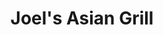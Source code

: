 ---
layout: place
title: "Joel's Asian Grill"
permalink: /north-carolina/mooresville/joel-s-asian-grill.html
stateAbbr: NC
stateName: North Carolina
cityName: Mooresville
seo:
  name: "Joel's Asian Grill"
  type: Restaurant
  links: https://joelsgrill.com/
description: "Hip choice showcasing Filipino favorites & sushi as well as Chinese & Vietnamese fare, plus a patio Looking for sushi in Mooresville, North Carolina? Check o..."
place_id: ChIJ-_yIs8BUUYgRDOHgrbwb-LQ
photos:
  - name: >-
      places/ChIJ-_yIs8BUUYgRDOHgrbwb-LQ/photos/AeeoHcIdIXQONhxUYRkLxAsptbN93AQttGbZm8BA89-ksm54LJ6PRar4cKQTTwU0vZ_4RvkIaYMBy82dC_kOecaiohfwEDiEQq1RWqBdvmEs2TOri8xTOhRQ_uKf484iz7m6Z0gfwai9rdbiiY_D8qL7bandYG3VW51GbIZ-DzL_elSAXvgh9Zfj3MkWp6wWVxpp7eBkPNCwDzsKPfRAu6rskmNm1n9s3DKYpd8BNI31Aif2qTDB9dhuxELZ0uGjSr6UxDy2ldcTgqLMgul1S4pk3dz9Zivg5zhP4uA1OVvMIPeGUw
    widthPx: 4032
    heightPx: 2268
    authorAttributions:
      - displayName: Joel's Asian Grill
        uri: https://maps.google.com/maps/contrib/113311523007814340174
        photoUri: >-
          https://lh3.googleusercontent.com/a-/ALV-UjVheRXT66nihLF3H4-tLkE_qgZ3KFc-OQLTizHtHqL8o_k9pB4=s100-p-k-no-mo
    flagContentUri: >-
      https://www.google.com/local/imagery/report/?cb_client=maps_api_places.places_api&image_key=!1e10!2sAF1QipMsuX1LV97lKC_xLuMEiSjg1l3jnSGMOGuUTTVP&hl=en-US
    googleMapsUri: >-
      https://www.google.com/maps/place//data=!3m4!1e2!3m2!1sAF1QipMsuX1LV97lKC_xLuMEiSjg1l3jnSGMOGuUTTVP!2e10!4m2!3m1!1s0x885154c0b388fcfb:0xb4f81bbcade0e10c
  - name: >-
      places/ChIJ-_yIs8BUUYgRDOHgrbwb-LQ/photos/AeeoHcLdGpWVOXMDODarzI-RDZgfwGv6Omt1cgV7f96isYJXvUsOIHFff9Y-61praeyRXDScXEcElCz5EtgxJJbemgp7rzm1tv-0WaqRnDFT3xckLgdRdcdcSnA7hvqwy-ozGkw9fWSldpIV8SGy77GYemXNa6ln6aT82WLMQDRUY2Opr7F-BDGwRb0GopeWfyhesQ_Dye8g1cJ7ioLala8SiEY1pW-7yS1emTCKJnT96hrKQijei6kB9lwSJ4OM-3FGbyvBLU5Vr8tuX5yMDZdBoQZJKzH2r1ZQS0t541MoeLZ-ZQ
    widthPx: 1223
    heightPx: 1121
    authorAttributions:
      - displayName: Joel's Asian Grill
        uri: https://maps.google.com/maps/contrib/113311523007814340174
        photoUri: >-
          https://lh3.googleusercontent.com/a-/ALV-UjVheRXT66nihLF3H4-tLkE_qgZ3KFc-OQLTizHtHqL8o_k9pB4=s100-p-k-no-mo
    flagContentUri: >-
      https://www.google.com/local/imagery/report/?cb_client=maps_api_places.places_api&image_key=!1e10!2sAF1QipP3EIrZYjFJfnYEY_suxxksEsulLvwO5eQys8T-&hl=en-US
    googleMapsUri: >-
      https://www.google.com/maps/place//data=!3m4!1e2!3m2!1sAF1QipP3EIrZYjFJfnYEY_suxxksEsulLvwO5eQys8T-!2e10!4m2!3m1!1s0x885154c0b388fcfb:0xb4f81bbcade0e10c
  - name: >-
      places/ChIJ-_yIs8BUUYgRDOHgrbwb-LQ/photos/AeeoHcLQqsaVBpPhnwLDNwLYvdAx7McBE0mXmcquChN-n3qJLrOFe9E4cWxCOQANud8kuzwl5olg_1MhNx50vFkCHf9sUtH6Nz5T__6SrB61o4UmbysGcejijhL1bwjdeG9dq_ePpj4uROyTMa8-g-EEVeYZYZmsqIhRd0Khh9QTxd8PAGMPsT6nHp_itmn3VC_82EchX_9rBV6rmWFQBXQvlDu3T7zWN3cDyilsdgmWHVYbq4tsABYwqOun4nMQV0rQItyex5DpGGGYsS9jaGECFoRlfY4AYtaIRerUQMjnrPShaRO7wECJJxLcOg6JzWPaLhGfdQ4RzlL4V-Vucl2vqAneip1_iSXtvbfbi4SjRR6gLIPrPgYVNYma8oDMMSV6y-v0zzzEimcQRO9lWh7w1dm5I5lETJvyVThiZ9PcKR4o2A
    widthPx: 4000
    heightPx: 2252
    authorAttributions:
      - displayName: Danh “Sujieun” Dang
        uri: https://maps.google.com/maps/contrib/110797065295731607106
        photoUri: >-
          https://lh3.googleusercontent.com/a-/ALV-UjUvMK-Ox2oAkbpeV2UGbVfuBg5Xsg8m_0ug8SvbyVMuuL27LbWg4w=s100-p-k-no-mo
    flagContentUri: >-
      https://www.google.com/local/imagery/report/?cb_client=maps_api_places.places_api&image_key=!1e10!2sCIHM0ogKEICAgMDwtISzIQ&hl=en-US
    googleMapsUri: >-
      https://www.google.com/maps/place//data=!3m4!1e2!3m2!1sCIHM0ogKEICAgMDwtISzIQ!2e10!4m2!3m1!1s0x885154c0b388fcfb:0xb4f81bbcade0e10c
  - name: >-
      places/ChIJ-_yIs8BUUYgRDOHgrbwb-LQ/photos/AeeoHcJXZpCwwhiZs8uYen0suProhgcd9N4MB7p4r-8ol3WTweCfPntXZj2K21KM86ioHXd7v06Hh8fV-3Fw8CYTKAgEiwaFJHgkazKV0QhQz2HlE9r0rP-pZfG0kzHZdxD4IyVd5IEzaY8RyMWEeY3je0wvCrgxfcnN84KaY3itouxeKPg2A4SAAGGg59J_SdAvU4LM2hz0GCLIzgHHxmp_ZA2B4lHc95DIK9YKrvqd-SFfLTmbxuALdK0N2-bz2YiGx3aq-SUqo4QGVwJPLH0bu3-jf8lEcnfx8KNBYO2INwCod0BiEiEBx0ow-8hqMc1QnaKnmTwZ5fFrx_CXdJoDdzdYxk7yEndBd-TDcbJJ1_-JhaIxyua3kEbKwzjXVyMhJ0kIYUVyIeWju4I8jPKhLIU_EzmKfpRgGgDKDfiF7d5-cg
    widthPx: 4032
    heightPx: 3024
    authorAttributions:
      - displayName: Max Grieshaber
        uri: https://maps.google.com/maps/contrib/100715868609049422918
        photoUri: >-
          https://lh3.googleusercontent.com/a-/ALV-UjUlqZRsej0QRipP7dM34Fjp0HlNC8XQqUjzPQSj_KqRvoq230zqlA=s100-p-k-no-mo
    flagContentUri: >-
      https://www.google.com/local/imagery/report/?cb_client=maps_api_places.places_api&image_key=!1e10!2sCIHM0ogKEICAgICv9_zLYg&hl=en-US
    googleMapsUri: >-
      https://www.google.com/maps/place//data=!3m4!1e2!3m2!1sCIHM0ogKEICAgICv9_zLYg!2e10!4m2!3m1!1s0x885154c0b388fcfb:0xb4f81bbcade0e10c
  - name: >-
      places/ChIJ-_yIs8BUUYgRDOHgrbwb-LQ/photos/AeeoHcIrDzmqPs8K-pTj8XkhQgUCff1GnLDb4ufGUjiNpfKmehcYE03NuRpagqPiFuDgh70v3LrPD4o3f778i78SJITlz9GYVTN59Pxc-gCyVbjcDy3tHNz7CreH4YGjzuhLZXvvfCtK4AvmlyHSSia08McvPL0mkbYoXSSSI1eonjs_HUifoT72LXpdoqE12u19UiogaQiUxW4q9OnbMoTU-JS4Rhm6Xm2RrGkGZV_gj1IEGMUF8ZwU_m5G2M79xjffrDihWd-_a36FI5xBwQMnjyb479gMKklhF3DqIm2MvwLeqVGapCznMVPp2lSgls_4yYQYGAL_X-rVLmT52jGMuHor79pYOVk_ezvV5GU3v-CRFjuLs6nGXEN7tJblUroacjzYdmLs5XKAfY2kciSmgW2Apn1Ge0M6lUgSzBH-DjPngHO_
    widthPx: 4000
    heightPx: 2252
    authorAttributions:
      - displayName: Danh “Sujieun” Dang
        uri: https://maps.google.com/maps/contrib/110797065295731607106
        photoUri: >-
          https://lh3.googleusercontent.com/a-/ALV-UjUvMK-Ox2oAkbpeV2UGbVfuBg5Xsg8m_0ug8SvbyVMuuL27LbWg4w=s100-p-k-no-mo
    flagContentUri: >-
      https://www.google.com/local/imagery/report/?cb_client=maps_api_places.places_api&image_key=!1e10!2sCIHM0ogKEICAgMDwtISzgQE&hl=en-US
    googleMapsUri: >-
      https://www.google.com/maps/place//data=!3m4!1e2!3m2!1sCIHM0ogKEICAgMDwtISzgQE!2e10!4m2!3m1!1s0x885154c0b388fcfb:0xb4f81bbcade0e10c
  - name: >-
      places/ChIJ-_yIs8BUUYgRDOHgrbwb-LQ/photos/AeeoHcKp3oSUXSwN1FtHQs9cw0BC6Bv_o6f5yIoat7JW_fNoAgB1LybFrD7RKZFAg_Ataz_8N2kgUnXnw3AnCtVHJHrik48lUHJpnQaih7itVmRkgGbDATZnKVvhfptOttdTO2lsc54XLb8g2IoVZ5XGoh_ZOIc17YMxudaWH3Ah3ITPfZT4-MB8NFi_ie_cVwsxhVMX-jKArNmRsBPBK4pwfOAe9Bmx9N7oRvYTS7qTSI_xAGtCon2SJkCHxQ26qc4AH2-UMSQqaNA5m4El9HOxdcnUsd24iS3DoT7tD0LwvD3jHtP0nhPkXcWbDV0-gjTlkzxS009ddvJATCyV2ixLwGIG7P3ExICzxONG0udtpltk4O0qafmbgR7M4IM37gRobBskX3lMlITjNqyRPW0Va3zgleNDZfj05fryamDCYae5uzE
    widthPx: 4032
    heightPx: 3024
    authorAttributions:
      - displayName: Pablo Gonzalez
        uri: https://maps.google.com/maps/contrib/118138357620752549830
        photoUri: >-
          https://lh3.googleusercontent.com/a-/ALV-UjVr41Jo5D0nt5HGJq3YMIF7XAQv5vB6nyc6Xpe-T0fm4eoOyhS-Lg=s100-p-k-no-mo
    flagContentUri: >-
      https://www.google.com/local/imagery/report/?cb_client=maps_api_places.places_api&image_key=!1e10!2sCIHM0ogKEICAgID7m_is3gE&hl=en-US
    googleMapsUri: >-
      https://www.google.com/maps/place//data=!3m4!1e2!3m2!1sCIHM0ogKEICAgID7m_is3gE!2e10!4m2!3m1!1s0x885154c0b388fcfb:0xb4f81bbcade0e10c
  - name: >-
      places/ChIJ-_yIs8BUUYgRDOHgrbwb-LQ/photos/AeeoHcLb6A8xgPCAIAl4dnwKI1O1Db8URysSM8n1yUlVOKe2eCoWC2HVJGcHLHWnMfzL98rskn3zJQ0stoHzwmg7A5pJ3IrAmSX1vVTcjF1Umr2kC15i55YwhOYH-SkXbvM5IMbEHt4F1BTwhce5jH9ZPc7Afv2vTL6XIZkWcORKpHl4Eqp6as5VqR8jpL14TMfu2QGCY8Ve-N_GTxdD0m30pt832RJiapAMTQ9PpKFTKQq8J0in_8DjaG5JyfHNLEmKeysNx91uG8Z1kXwkihrLjMYQypdJOlT9oAShfAhgYBVL539d4TFGzmxH0DJ_gZzXvmR3SsuYM3_r32Kmr5hPd_MR6TLPFDVj8luR2F_ydnWhiGuI3v7_R-ZOcBsk-Rur1JewdPF13y_FFUelEtxhcJOJy28zu8E_0QnFum2yWVbZDg
    widthPx: 4032
    heightPx: 3024
    authorAttributions:
      - displayName: Ivan Celestial
        uri: https://maps.google.com/maps/contrib/114811621997495328604
        photoUri: >-
          https://lh3.googleusercontent.com/a-/ALV-UjWNhLSH57i2oufn0CsuwecDsTZdrZ6SUbT545jXJlHgX8a7w_sJlw=s100-p-k-no-mo
    flagContentUri: >-
      https://www.google.com/local/imagery/report/?cb_client=maps_api_places.places_api&image_key=!1e10!2sCIHM0ogKEICAgMDwtMT8Ig&hl=en-US
    googleMapsUri: >-
      https://www.google.com/maps/place//data=!3m4!1e2!3m2!1sCIHM0ogKEICAgMDwtMT8Ig!2e10!4m2!3m1!1s0x885154c0b388fcfb:0xb4f81bbcade0e10c
  - name: >-
      places/ChIJ-_yIs8BUUYgRDOHgrbwb-LQ/photos/AeeoHcKegIiaU9hjnmF2Vyb9KXETS8U93sljiiKIkdxah2lTSdIj4YfHdSfXx3T684IklX1K_8jF3TwTURrtEttg9KHjjCbaFDeFrCXSuzaB3QuJoxeOPU0sxRCeXogUi7_kIKwR6uMUtOZFjcQ6yljGskp5y4FVmH8uwxj6uBWz0rE8TDROKxFjYMT4W0EhnnU_mE5S5QgSbwfUrmB7YmVqLP8hOeb29uANGdUMRy3rzgiIgyMwxqSjJXAIoKgd-LzUkzRsOkpipXkHNfCaOczyyuTMAu0cjOEPZp5ZlHRniKjz2PCcHXRbyMj_Hp9kZm6nEHbM3Kk1fc4qldiiN1WC72x86IIXXDvr7nxtCuxa3SX1yiqg6Xd5jVnGdPE-zZEafhOC3qi1dIu9w7WnzXMk-Lv0JNCaHiymD4HprYIq8bw
    widthPx: 3024
    heightPx: 4032
    authorAttributions:
      - displayName: JR Thomas
        uri: https://maps.google.com/maps/contrib/106345933208711449373
        photoUri: >-
          https://lh3.googleusercontent.com/a-/ALV-UjXGVSB9pyXtoB6xTJE6-Q1pwsHKzIpXHU9tQkS2HBGRJ7XP0aBg=s100-p-k-no-mo
    flagContentUri: >-
      https://www.google.com/local/imagery/report/?cb_client=maps_api_places.places_api&image_key=!1e10!2sCIHM0ogKEICAgICvz6nQPQ&hl=en-US
    googleMapsUri: >-
      https://www.google.com/maps/place//data=!3m4!1e2!3m2!1sCIHM0ogKEICAgICvz6nQPQ!2e10!4m2!3m1!1s0x885154c0b388fcfb:0xb4f81bbcade0e10c
  - name: >-
      places/ChIJ-_yIs8BUUYgRDOHgrbwb-LQ/photos/AeeoHcKg7-NcK-rCsbm7qHB-ZKbHoy7EvZVOHYh4gL6OH_7r0aPLFq_WonsSPAd5EQQP4NBgIgkpKwJkcU_BJ8QDgwkCOKeAPw2Uv-Ium2uqEcsmQgUQkqb5SyKtkRyUhil23l5OYfzbB_Rco6b1ucYIWnYMYqBhspVLmADTjBVVEjXbl0gl-8NwhlPRjzcClPq0hNda870qGouhrMVMLoDYHXF-sE4M7Ae4ub67DA5i0ZyAGMQZCfKpBrkPqhIRqKzAU66RtvB7TFt1-fXK3zn49zidiJVF2HAiiKn5mo0IoFYBp6hdbwNR4CSMFmoYzSgtGxGxvUOadomC9eiLQzLLbnE9iO0j6cgsnu5P1TbicIl6u62hRwNsY4rZErcdepqwa8UOUZstTbkdGhPsSBQ7bbTJkvL2jjI7b7lMm7-f-x4
    widthPx: 2026
    heightPx: 1541
    authorAttributions:
      - displayName: Ahjumming
        uri: https://maps.google.com/maps/contrib/100906060934785916367
        photoUri: >-
          https://lh3.googleusercontent.com/a-/ALV-UjU1VnOy5heA46Z9bdM6fICBpq2vckDX0HgwUk5ucjRN85PT4Kal=s100-p-k-no-mo
    flagContentUri: >-
      https://www.google.com/local/imagery/report/?cb_client=maps_api_places.places_api&image_key=!1e10!2sCIHM0ogKEICAgIDGrpmvdg&hl=en-US
    googleMapsUri: >-
      https://www.google.com/maps/place//data=!3m4!1e2!3m2!1sCIHM0ogKEICAgIDGrpmvdg!2e10!4m2!3m1!1s0x885154c0b388fcfb:0xb4f81bbcade0e10c
  - name: >-
      places/ChIJ-_yIs8BUUYgRDOHgrbwb-LQ/photos/AeeoHcJPbcH5-DRDn0CzGJ992qyspy-uhVp2rUAEhtr29YUhacte3mO0HVFSwcwudtbYlzqf5kWvMkmyh2pdVluvELiYOESZprlA058KyJO7QqnYsXFVOk8UYFnayAEjZAkUjiBHcHpbfnosZl_SAsNdRNvAPbLqplWC8vCshaamqHpxStfPhJFVbRtR08fS-PL4PPqmpgl6bhYfD16WzUUGYjvA6MCMaTOd6_gfjGQA016qRGQ38n0eJ3GsZKVVoBXQpfPAw990qmMSDIlLY2uFEV0AKsqD4rtoApFJIMMUbWFLYQ
    widthPx: 4032
    heightPx: 3024
    authorAttributions:
      - displayName: Joel's Asian Grill
        uri: https://maps.google.com/maps/contrib/113311523007814340174
        photoUri: >-
          https://lh3.googleusercontent.com/a-/ALV-UjVheRXT66nihLF3H4-tLkE_qgZ3KFc-OQLTizHtHqL8o_k9pB4=s100-p-k-no-mo
    flagContentUri: >-
      https://www.google.com/local/imagery/report/?cb_client=maps_api_places.places_api&image_key=!1e10!2sAF1QipOR1AH5l21zxqeEc944IH2Cc3TfHWXRjPPl2stH&hl=en-US
    googleMapsUri: >-
      https://www.google.com/maps/place//data=!3m4!1e2!3m2!1sAF1QipOR1AH5l21zxqeEc944IH2Cc3TfHWXRjPPl2stH!2e10!4m2!3m1!1s0x885154c0b388fcfb:0xb4f81bbcade0e10c
address: 110A Marketplace Ave, Mooresville, NC 28117, USA
street: 110A Marketplace Ave
city: Mooresville
state: NC
zip: '28117'
country: USA
neighborhood: null
latitude: '35.586877'
longitude: '-80.874802'
accessibility_options:
  wheelchairAccessibleParking: true
  wheelchairAccessibleEntrance: true
  wheelchairAccessibleRestroom: true
  wheelchairAccessibleSeating: true
business_status: OPERATIONAL
name: Joel's Asian Grill
google_maps_links:
  directionsUri: >-
    https://www.google.com/maps/dir//''/data=!4m7!4m6!1m1!4e2!1m2!1m1!1s0x885154c0b388fcfb:0xb4f81bbcade0e10c!3e0
  placeUri: https://maps.google.com/?cid=13040203218236268812
  writeAReviewUri: >-
    https://www.google.com/maps/place//data=!4m3!3m2!1s0x885154c0b388fcfb:0xb4f81bbcade0e10c!12e1
  reviewsUri: >-
    https://www.google.com/maps/place//data=!4m4!3m3!1s0x885154c0b388fcfb:0xb4f81bbcade0e10c!9m1!1b1
  photosUri: >-
    https://www.google.com/maps/place//data=!4m3!3m2!1s0x885154c0b388fcfb:0xb4f81bbcade0e10c!10e5
primary_type: Asian Restaurant
opening_hours:
  regular: null
  current: null
secondary_opening_hours:
  regular:
    weekdayDescriptions: null
    type: null
  current:
    weekdayDescriptions: null
    type: null
phone: (704) 660-1617
price_level: PRICE_LEVEL_MODERATE
price_range: $10 &ndash; $20
rating: '4.3'
rating_count: 1194
website: https://joelsgrill.com/
reviews:
  - name: >-
      places/ChIJ-_yIs8BUUYgRDOHgrbwb-LQ/reviews/ChZDSUhNMG9nS0VJQ0FnTUR3dE1UOFBBEAE
    relativePublishTimeDescription: 3 weeks ago
    rating: 3
    text:
      text: >-
        Nice place that has Filipino dishes, but that novelty is about the
        extent of what is remarkable about it.


        My personal favorite from here is the kaldereta beef; it is a savory
        dish that has a nostalgic flavor to it. Autumn likes their chicken
        adobo. Their lumpia is nothing like what my mom would make at home — I
        probably wouldn’t order it again.


        Table service was friendly and attentive enough. I don’t know about
        20%-mandatory “large group of 6” -tip enough, but it wasn’t bad. We came
        with a party of 5 and a small child. I personally don’t see the
        entitlement. We’ll have to try elsewhere or just cook Filipino at home.
      languageCode: en
    originalText:
      text: >-
        Nice place that has Filipino dishes, but that novelty is about the
        extent of what is remarkable about it.


        My personal favorite from here is the kaldereta beef; it is a savory
        dish that has a nostalgic flavor to it. Autumn likes their chicken
        adobo. Their lumpia is nothing like what my mom would make at home — I
        probably wouldn’t order it again.


        Table service was friendly and attentive enough. I don’t know about
        20%-mandatory “large group of 6” -tip enough, but it wasn’t bad. We came
        with a party of 5 and a small child. I personally don’t see the
        entitlement. We’ll have to try elsewhere or just cook Filipino at home.
      languageCode: en
    authorAttribution:
      displayName: Ivan Celestial
      uri: https://www.google.com/maps/contrib/114811621997495328604/reviews
      photoUri: >-
        https://lh3.googleusercontent.com/a-/ALV-UjWNhLSH57i2oufn0CsuwecDsTZdrZ6SUbT545jXJlHgX8a7w_sJlw=s128-c0x00000000-cc-rp-mo-ba4
    publishTime: '2025-03-23T22:56:32.762983Z'
    flagContentUri: >-
      https://www.google.com/local/review/rap/report?postId=ChZDSUhNMG9nS0VJQ0FnTUR3dE1UOFBBEAE&d=17924085&t=1
    googleMapsUri: >-
      https://www.google.com/maps/reviews/data=!4m6!14m5!1m4!2m3!1sChZDSUhNMG9nS0VJQ0FnTUR3dE1UOFBBEAE!2m1!1s0x885154c0b388fcfb:0xb4f81bbcade0e10c
  - name: >-
      places/ChIJ-_yIs8BUUYgRDOHgrbwb-LQ/reviews/ChdDSUhNMG9nS0VJQ0FnSUNfc3N2RnJnRRAB
    relativePublishTimeDescription: 2 months ago
    rating: 5
    text:
      text: >-
        Great little place! Great Asian food, Lots of sushi 🍣 . The crab ragoon
        nuggets are delicious (slightly over cooked). The soup it delicious. Has
        a beef flavor to it.  Definitely recommended. Great for lunch to grab
        some sushi.
      languageCode: en
    originalText:
      text: >-
        Great little place! Great Asian food, Lots of sushi 🍣 . The crab ragoon
        nuggets are delicious (slightly over cooked). The soup it delicious. Has
        a beef flavor to it.  Definitely recommended. Great for lunch to grab
        some sushi.
      languageCode: en
    authorAttribution:
      displayName: Clint Friar
      uri: https://www.google.com/maps/contrib/115656994994980854829/reviews
      photoUri: >-
        https://lh3.googleusercontent.com/a-/ALV-UjVt1_aCLV-SJTnHI1gV-lv7Yp9JbA8seMU3u8acCE0_GfyjJ0-iRQ=s128-c0x00000000-cc-rp-mo-ba5
    publishTime: '2025-01-14T18:36:13.055085Z'
    flagContentUri: >-
      https://www.google.com/local/review/rap/report?postId=ChdDSUhNMG9nS0VJQ0FnSUNfc3N2RnJnRRAB&d=17924085&t=1
    googleMapsUri: >-
      https://www.google.com/maps/reviews/data=!4m6!14m5!1m4!2m3!1sChdDSUhNMG9nS0VJQ0FnSUNfc3N2RnJnRRAB!2m1!1s0x885154c0b388fcfb:0xb4f81bbcade0e10c
  - name: >-
      places/ChIJ-_yIs8BUUYgRDOHgrbwb-LQ/reviews/ChZDSUhNMG9nS0VJQ0FnSUNMNXBPU2NBEAE
    relativePublishTimeDescription: 9 months ago
    rating: 5
    text:
      text: >-
        It was my child's birthday request to eat at the first place they tried
        sushi. It was amazing then, and 16 yrs later, it is still amazing. Thank
        you for all the wonderful experiences each time.
      languageCode: en
    originalText:
      text: >-
        It was my child's birthday request to eat at the first place they tried
        sushi. It was amazing then, and 16 yrs later, it is still amazing. Thank
        you for all the wonderful experiences each time.
      languageCode: en
    authorAttribution:
      displayName: Shannon Farnsworth
      uri: https://www.google.com/maps/contrib/106145089765311697005/reviews
      photoUri: >-
        https://lh3.googleusercontent.com/a-/ALV-UjX55d0oQK_8IXFqCah7_XmqbNiY_7ma1gERp2o7tPQxUXSTCVOR=s128-c0x00000000-cc-rp-mo-ba4
    publishTime: '2024-06-18T19:48:17.947666Z'
    flagContentUri: >-
      https://www.google.com/local/review/rap/report?postId=ChZDSUhNMG9nS0VJQ0FnSUNMNXBPU2NBEAE&d=17924085&t=1
    googleMapsUri: >-
      https://www.google.com/maps/reviews/data=!4m6!14m5!1m4!2m3!1sChZDSUhNMG9nS0VJQ0FnSUNMNXBPU2NBEAE!2m1!1s0x885154c0b388fcfb:0xb4f81bbcade0e10c
  - name: >-
      places/ChIJ-_yIs8BUUYgRDOHgrbwb-LQ/reviews/ChdDSUhNMG9nS0VJQ0FnTUR3dEppcS13RRAB
    relativePublishTimeDescription: 3 weeks ago
    rating: 3
    text:
      text: >-
        Food and service were great! Only reason I gave three stars was because
        they charged $22 dollars for a large group and there was six of us. We
        did split the bill which would technically be considered only 3 people
        per ticket. I don’t feel that was fair, but to each their own. Aside
        from that, I would recommend, just be mindful of the extra fees for six
        or more people.
      languageCode: en
    originalText:
      text: >-
        Food and service were great! Only reason I gave three stars was because
        they charged $22 dollars for a large group and there was six of us. We
        did split the bill which would technically be considered only 3 people
        per ticket. I don’t feel that was fair, but to each their own. Aside
        from that, I would recommend, just be mindful of the extra fees for six
        or more people.
      languageCode: en
    authorAttribution:
      displayName: Sam Cook
      uri: https://www.google.com/maps/contrib/109015258187869096089/reviews
      photoUri: >-
        https://lh3.googleusercontent.com/a-/ALV-UjU3unT2WYz9dUQNZ0V8YT6X6C6LM_v7j9PWcpywgo0PhInvNYdJ=s128-c0x00000000-cc-rp-mo
    publishTime: '2025-03-23T22:51:05.509705Z'
    flagContentUri: >-
      https://www.google.com/local/review/rap/report?postId=ChdDSUhNMG9nS0VJQ0FnTUR3dEppcS13RRAB&d=17924085&t=1
    googleMapsUri: >-
      https://www.google.com/maps/reviews/data=!4m6!14m5!1m4!2m3!1sChdDSUhNMG9nS0VJQ0FnTUR3dEppcS13RRAB!2m1!1s0x885154c0b388fcfb:0xb4f81bbcade0e10c
  - name: >-
      places/ChIJ-_yIs8BUUYgRDOHgrbwb-LQ/reviews/ChZDSUhNMG9nS0VJQ0FnSURacHFueFFREAE
    relativePublishTimeDescription: a year ago
    rating: 5
    text:
      text: >-
        This is a great chill spot for some good sushi at a decent price. I just
        recently started eating sushi again (I got terribly food sick from it
        years ago) this place is clean and they are always friendly and is a
        great place for some casual dining. We have tried a good amount of rolls
        the ninja, the tiger, the race way, the whatchama call it (very spicy),
        the mango salsa one (mango yellow sauce is very spicy roll it’s self is
        plain), and the kiwi roll. I also got the hibachi noodles once but not
        my fav. Blended Margarita was good.
      languageCode: en
    originalText:
      text: >-
        This is a great chill spot for some good sushi at a decent price. I just
        recently started eating sushi again (I got terribly food sick from it
        years ago) this place is clean and they are always friendly and is a
        great place for some casual dining. We have tried a good amount of rolls
        the ninja, the tiger, the race way, the whatchama call it (very spicy),
        the mango salsa one (mango yellow sauce is very spicy roll it’s self is
        plain), and the kiwi roll. I also got the hibachi noodles once but not
        my fav. Blended Margarita was good.
      languageCode: en
    authorAttribution:
      displayName: Lauren Barricklow
      uri: https://www.google.com/maps/contrib/118332927637743450145/reviews
      photoUri: >-
        https://lh3.googleusercontent.com/a-/ALV-UjWQ9u903dSrAbQTCpwTKRXwVd9791Iq2tUu-EVHwngSGFfyHncZ=s128-c0x00000000-cc-rp-mo-ba4
    publishTime: '2023-09-29T23:35:22.428968Z'
    flagContentUri: >-
      https://www.google.com/local/review/rap/report?postId=ChZDSUhNMG9nS0VJQ0FnSURacHFueFFREAE&d=17924085&t=1
    googleMapsUri: >-
      https://www.google.com/maps/reviews/data=!4m6!14m5!1m4!2m3!1sChZDSUhNMG9nS0VJQ0FnSURacHFueFFREAE!2m1!1s0x885154c0b388fcfb:0xb4f81bbcade0e10c
parking_options:
  freeParkingLot: true
  freeStreetParking: true
  paidStreetParking: false
  valetParking: false
payment_options:
  acceptsCreditCards: true
  acceptsDebitCards: true
  acceptsCashOnly: false
  acceptsNfc: true
allow_dogs: null
curbside_pickup: true
delivery: true
dine_in: true
good_for_children: true
good_for_groups: true
good_for_sports: null
live_music: false
menu_for_children: true
outdoor_seating: true
reservable: true
restroom: true
serves_beer: true
serves_breakfast: false
serves_brunch: false
serves_cocktails: true
serves_coffee: true
serves_dinner: true
serves_dessert: true
serves_lunch: true
serves_vegetarian_food: true
serves_wine: true
takeout: true
summary: >-
  Hip choice showcasing Filipino favorites & sushi as well as Chinese &
  Vietnamese fare, plus a patio

---
